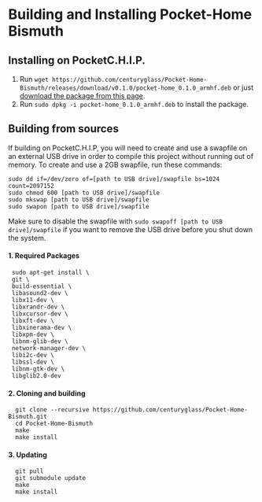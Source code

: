 # Building and Installing Pocket-Home Bismuth

## Installing on PocketC.H.I.P.
1. Run `wget https://github.com/centuryglass/Pocket-Home-Bismuth/releases/download/v0.1.0/pocket-home_0.1.0_armhf.deb` or just [download the package from this page](https://github.com/centuryglass/Pocket-Home-Bismuth/releases/download/v0.1.0/pocket-home_0.1.0_armhf.deb).
2. Run `sudo dpkg -i pocket-home_0.1.0_armhf.deb` to install the package.

## Building from sources
If building on PocketC.H.I.P, you will need to create and use a swapfile on an external USB drive in order to compile this project without running out of memory. To create and use a 2GB swapfile, run these commands:

    sudo dd if=/dev/zero of=[path to USB drive]/swapfile bs=1024 count=2097152
    sudo chmod 600 [path to USB drive]/swapfile
    sudo mkswap [path to USB drive]/swapfile
    sudo swapon [path to USB drive]/swapfile
Make sure to disable the swapfile with `sudo swapoff [path to USB drive]/swapfile` if you want to remove the USB drive before you shut down the system.
    

#### 1. Required Packages
     sudo apt-get install \
     git \
     build-essential \
     libasound2-dev \
     libx11-dev \
     libxrandr-dev \
     libxcursor-dev \
     libxft-dev \
     libxinerama-dev \
     libxpm-dev \
     libnm-glib-dev \
     network-manager-dev \
     libi2c-dev \
     libssl-dev \
     libnm-gtk-dev \
     libglib2.0-dev
####  2. Cloning and building
      git clone --recursive https://github.com/centuryglass/Pocket-Home-Bismuth.git
      cd Pocket-Home-Bismuth
      make
      make install
#### 3. Updating
      git pull
      git submodule update
      make
      make install
